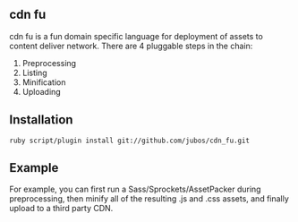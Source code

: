 ## cdn fu
cdn fu is a fun domain specific language for deployment of assets to content
deliver network.  There are 4 pluggable steps in the chain:

1. Preprocessing
2. Listing
3. Minification
4. Uploading

## Installation

    ruby script/plugin install git://github.com/jubos/cdn_fu.git 


## Example
For example, you can first run a Sass/Sprockets/AssetPacker during
preprocessing, then minify all of the resulting .js and .css assets, and
finally upload to a third party CDN.


